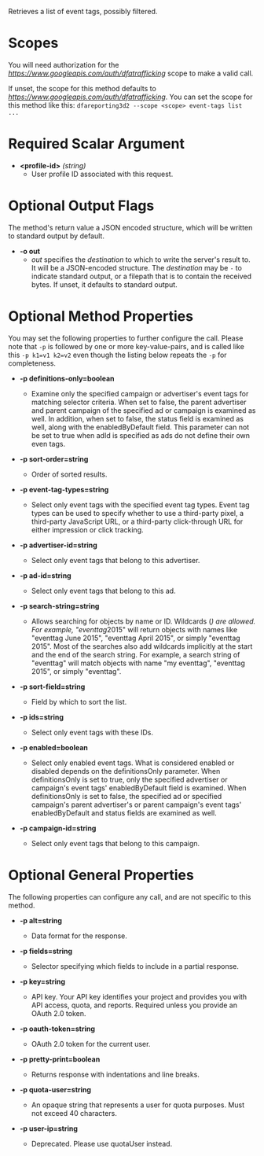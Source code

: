 Retrieves a list of event tags, possibly filtered.
# Scopes

You will need authorization for the *https://www.googleapis.com/auth/dfatrafficking* scope to make a valid call.

If unset, the scope for this method defaults to *https://www.googleapis.com/auth/dfatrafficking*.
You can set the scope for this method like this: `dfareporting3d2 --scope <scope> event-tags list ...`
# Required Scalar Argument
* **&lt;profile-id&gt;** *(string)*
    - User profile ID associated with this request.

# Optional Output Flags

The method's return value a JSON encoded structure, which will be written to standard output by default.

* **-o out**
    - *out* specifies the *destination* to which to write the server's result to.
      It will be a JSON-encoded structure.
      The *destination* may be `-` to indicate standard output, or a filepath that is to contain the received bytes.
      If unset, it defaults to standard output.
# Optional Method Properties

You may set the following properties to further configure the call. Please note that `-p` is followed by one 
or more key-value-pairs, and is called like this `-p k1=v1 k2=v2` even though the listing below repeats the
`-p` for completeness.

* **-p definitions-only=boolean**
    - Examine only the specified campaign or advertiser&#39;s event tags for matching selector criteria. When set to false, the parent advertiser and parent campaign of the specified ad or campaign is examined as well. In addition, when set to false, the status field is examined as well, along with the enabledByDefault field. This parameter can not be set to true when adId is specified as ads do not define their own even tags.

* **-p sort-order=string**
    - Order of sorted results.

* **-p event-tag-types=string**
    - Select only event tags with the specified event tag types. Event tag types can be used to specify whether to use a third-party pixel, a third-party JavaScript URL, or a third-party click-through URL for either impression or click tracking.

* **-p advertiser-id=string**
    - Select only event tags that belong to this advertiser.

* **-p ad-id=string**
    - Select only event tags that belong to this ad.

* **-p search-string=string**
    - Allows searching for objects by name or ID. Wildcards (*) are allowed. For example, &#34;eventtag*2015&#34; will return objects with names like &#34;eventtag June 2015&#34;, &#34;eventtag April 2015&#34;, or simply &#34;eventtag 2015&#34;. Most of the searches also add wildcards implicitly at the start and the end of the search string. For example, a search string of &#34;eventtag&#34; will match objects with name &#34;my eventtag&#34;, &#34;eventtag 2015&#34;, or simply &#34;eventtag&#34;.

* **-p sort-field=string**
    - Field by which to sort the list.

* **-p ids=string**
    - Select only event tags with these IDs.

* **-p enabled=boolean**
    - Select only enabled event tags. What is considered enabled or disabled depends on the definitionsOnly parameter. When definitionsOnly is set to true, only the specified advertiser or campaign&#39;s event tags&#39; enabledByDefault field is examined. When definitionsOnly is set to false, the specified ad or specified campaign&#39;s parent advertiser&#39;s or parent campaign&#39;s event tags&#39; enabledByDefault and status fields are examined as well.

* **-p campaign-id=string**
    - Select only event tags that belong to this campaign.

# Optional General Properties

The following properties can configure any call, and are not specific to this method.

* **-p alt=string**
    - Data format for the response.

* **-p fields=string**
    - Selector specifying which fields to include in a partial response.

* **-p key=string**
    - API key. Your API key identifies your project and provides you with API access, quota, and reports. Required unless you provide an OAuth 2.0 token.

* **-p oauth-token=string**
    - OAuth 2.0 token for the current user.

* **-p pretty-print=boolean**
    - Returns response with indentations and line breaks.

* **-p quota-user=string**
    - An opaque string that represents a user for quota purposes. Must not exceed 40 characters.

* **-p user-ip=string**
    - Deprecated. Please use quotaUser instead.
